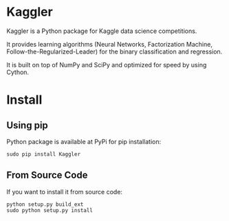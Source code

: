 # Kaggler
Kaggler is a Python package for Kaggle data science competitions.

It provides learning algorithms (Neural Networks, Factorization Machine, Follow-the-Regularized-Leader) for the binary classification and regression.


It is built on top of NumPy and SciPy and optimized for speed by using Cython.

# Install
## Using pip
Python package is available at PyPi for pip installation:
```
sudo pip install Kaggler
```

## From Source Code
If you want to install it from source code:
```
python setup.py build_ext
sudo python setup.py install
```


